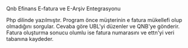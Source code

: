 Qnb Efinans E-fatura ve E-Arşiv Entegrasyonu

Php dilinde yazılmıştır. 
Program önce müşterinin e fatura mükellefi olup olmadığını sorgular.
Cevaba göre UBL'yi düzenler ve QNB'ye gönderir.
Fatura oluşturma sonucu olumlu ise fatura numarasını ve ettn'yi veri tabanına kaydeder.
